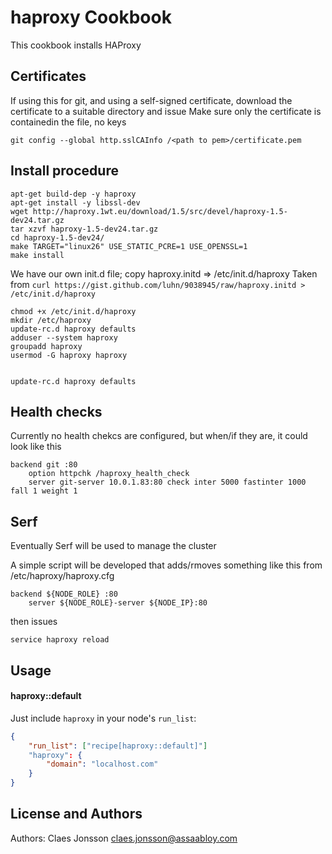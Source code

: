 haproxy Cookbook
===============
This cookbook installs HAProxy


Certificates
------------

If using this for git, and using a self-signed certificate,
download the certificate to a suitable directory and issue
Make sure only the certificate is containedin the file, no keys

	git config --global http.sslCAInfo /<path to pem>/certificate.pem


Install procedure
-----------------

	apt-get build-dep -y haproxy  
	apt-get install -y libssl-dev  
	wget http://haproxy.1wt.eu/download/1.5/src/devel/haproxy-1.5-dev24.tar.gz  
	tar xzvf haproxy-1.5-dev24.tar.gz  
	cd haproxy-1.5-dev24/  
	make TARGET="linux26" USE_STATIC_PCRE=1 USE_OPENSSL=1  
	make install

We have our own init.d file; copy haproxy.initd => /etc/init.d/haproxy
Taken from `curl https://gist.github.com/luhn/9038945/raw/haproxy.initd > /etc/init.d/haproxy`  

	chmod +x /etc/init.d/haproxy  
	mkdir /etc/haproxy  
	update-rc.d haproxy defaults  
	adduser --system haproxy  
	groupadd haproxy  
	usermod -G haproxy haproxy  


	update-rc.d haproxy defaults



Health checks
-------------

Currently no health chekcs are configured, but when/if they are, it could look like this

	backend git :80
		option httpchk /haproxy_health_check
		server git-server 10.0.1.83:80 check inter 5000 fastinter 1000 fall 1 weight 1


Serf
----

Eventually Serf will be used to manage the cluster

A simple script will be developed that adds/rmoves something like this from /etc/haproxy/haproxy.cfg

	backend ${NODE_ROLE} :80
    	server ${NODE_ROLE}-server ${NODE_IP}:80

then issues

	service haproxy reload


Usage
-----
#### haproxy::default
Just include `haproxy` in your node's `run_list`:



```json
{
	"run_list": ["recipe[haproxy::default]"]
  	"haproxy": {
    	"domain": "localhost.com"
  	}
}
```

License and Authors
-------------------
Authors: Claes Jonsson claes.jonsson@assaabloy.com
